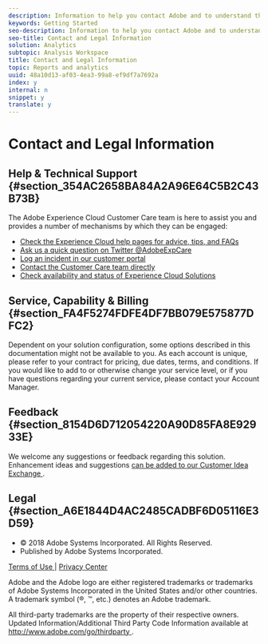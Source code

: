 ```yaml
---
description: Information to help you contact Adobe and to understand the legal issues concerning your use of this product and documentation.
keywords: Getting Started
seo-description: Information to help you contact Adobe and to understand the legal issues concerning your use of this product and documentation.
seo-title: Contact and Legal Information
solution: Analytics
subtopic: Analysis Workspace
title: Contact and Legal Information
topic: Reports and analytics
uuid: 48a10d13-af03-4ea3-99a8-ef9df7a7692a
index: y
internal: n
snippet: y
translate: y
---
```


# Contact and Legal Information


## Help &amp; Technical Support {#section_354AC2658BA84A2A96E64C5B2C43B73B}

The Adobe Experience Cloud Customer Care team is here to assist you and provides a number of mechanisms by which they can be engaged: 

* [ Check the Experience Cloud help pages for advice, tips, and FAQs ](http://helpx.adobe.com/marketing-cloud.html)
* [ Ask us a quick question on Twitter @AdobeExpCare ](https://twitter.com/AdobeExpCare)
* [ Log an incident in our customer portal ](https://customers.omniture.com/login.php)
* [ Contact the Customer Care team directly ](http://helpx.adobe.com/marketing-cloud/contact-support.html)
* [ Check availability and status of Experience Cloud Solutions ](http://status.adobe.com/)

## Service, Capability &amp; Billing {#section_FA4F5274FDFE4DF7BB079E575877DFC2}

Dependent on your solution configuration, some options described in this documentation might not be available to you. As each account is unique, please refer to your contract for pricing, due dates, terms, and conditions. If you would like to add to or otherwise change your service level, or if you have questions regarding your current service, please contact your Account Manager. 

## Feedback {#section_8154D6D712054220A90D85FA8E92933E}

We welcome any suggestions or feedback regarding this solution. Enhancement ideas and suggestions [ can be added to our Customer Idea Exchange ](https://my.omniture.com/login/?r=%2Fp%2Fsuite%2Fcurrent%2Findex.html%3Fa%3DIdeasExchange.Redirect%26redirectreason%3Dnotregistered%26referer%3Dhttp%253A%252F%252Fideas.omniture.com%252Ft5%252FAdobe-Idea-Exchange-for-Omniture%252Fidb-p%252FIdeaExchange3). 

## Legal {#section_A6E1844D4AC2485CADBF6D05116E3D59}


<ul class="simplelist"> 
 <li> © 2018 Adobe Systems Incorporated. All Rights Reserved. </li> 
 <li> Published by Adobe Systems Incorporated. </li> 
</ul>

[ Terms of Use ](https://marketing.adobe.com/resources/help/en_US/terms.html) | [ Privacy Center ](http://www.adobe.com/privacy/policy.html) 

Adobe and the Adobe logo are either registered trademarks or trademarks of Adobe Systems Incorporated in the United States and/or other countries. A trademark symbol (®, ™, etc.) denotes an Adobe trademark. 

All third-party trademarks are the property of their respective owners. Updated Information/Additional Third Party Code Information available at [ http://www.adobe.com/go/thirdparty ](http://www.adobe.com/products/eula/third_party/). 
